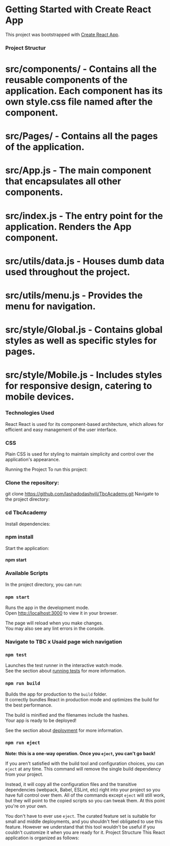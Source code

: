 # Getting Started with Create React App

This project was bootstrapped with [Create React App](https://github.com/facebook/create-react-app).
### Project Structur
# src/components/ - Contains all the reusable components of the application. Each component has its own style.css file named after the component.
# src/Pages/ - Contains all the pages of the application.
# src/App.js - The main component that encapsulates all other components. 
# src/index.js - The entry point for the application. Renders the App component.
# src/utils/data.js - Houses dumb data used throughout the project.
# src/utils/menu.js - Provides the menu for navigation.
# src/style/Global.js - Contains global styles as well as specific styles for pages.
# src/style/Mobile.js - Includes styles for responsive design, catering to mobile devices.



### Technologies Used
React
React is used for its component-based architecture, which allows for efficient and easy management of the user interface.

### CSS
Plain CSS is used for styling to maintain simplicity and control over the application's appearance.

Running the Project
To run this project:

### Clone the repository:

git clone https://github.com/lashadodashvili/TbcAcademy.git
Navigate to the project directory:

 ### cd TbcAcademy
Install dependencies:


### npm install
Start the application:


 #### npm start

### Available Scripts

In the project directory, you can run:

### `npm start`

Runs the app in the development mode.\
Open [http://localhost:3000](http://localhost:3000) to view it in your browser.

The page will reload when you make changes.\
You may also see any lint errors in the console.
### Navigate to TBC x Usaid page wich navigation

### `npm test`

Launches the test runner in the interactive watch mode.\
See the section about [running tests](https://facebook.github.io/create-react-app/docs/running-tests) for more information.

### `npm run build`

Builds the app for production to the `build` folder.\
It correctly bundles React in production mode and optimizes the build for the best performance.

The build is minified and the filenames include the hashes.\
Your app is ready to be deployed!

See the section about [deployment](https://facebook.github.io/create-react-app/docs/deployment) for more information.

### `npm run eject`

**Note: this is a one-way operation. Once you `eject`, you can't go back!**

If you aren't satisfied with the build tool and configuration choices, you can `eject` at any time. This command will remove the single build dependency from your project.

Instead, it will copy all the configuration files and the transitive dependencies (webpack, Babel, ESLint, etc) right into your project so you have full control over them. All of the commands except `eject` will still work, but they will point to the copied scripts so you can tweak them. At this point you're on your own.

You don't have to ever use `eject`. The curated feature set is suitable for small and middle deployments, and you shouldn't feel obligated to use this feature. However we understand that this tool wouldn't be useful if you couldn't customize it when you are ready for it.
Project Structure
This React application is organized as follows:


